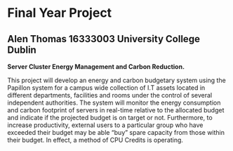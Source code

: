 # Final Year Project
## Alen Thomas 16333003 University College Dublin

**Server Cluster Energy Management and Carbon Reduction.** 

This project will develop an energy and carbon budgetary system using the Papillon system for a campus wide collection of I.T assets located in different departments, facilities and rooms under the control of several independent authorities. The system will monitor the energy consumption and carbon footprint of servers in real-time relative to the allocated budget and indicate if the projected budget is on target or not. Furthermore, to increase productivity, external users to a particular group who have exceeded their budget may be able “buy” spare capacity from those within their budget. In effect, a method of CPU Credits is operating.



